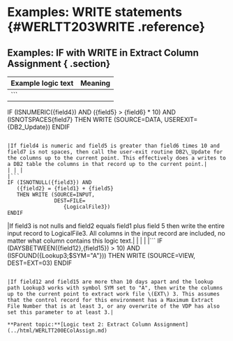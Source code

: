 # Examples: WRITE statements {#WERLTT203WRITE .reference}

## Examples: IF with WRITE in Extract Column Assignment { .section}

|Example logic text|Meaning|
|------------------|-------|
|```
IF (ISNUMERIC({field4}) AND
   ({field5} > {field6} * 10) AND
   (ISNOTSPACES{field7} 
   THEN WRITE (SOURCE=DATA,
               USEREXIT={DB2_Update})
ENDIF 
```

|If field4 is numeric and field5 is greater than field6 times 10 and field7 is not spaces, then call the user-exit routine DB2\_Update for the columns up to the current point. This effectively does a writes to a DB2 table the columns in that record up to the current point.|
| | |
|```
IF (ISNOTNULL({field3}) AND
   ({field2} = {field1} + {field5}
   THEN WRITE (SOURCE=INPUT,
               DEST=FILE=
                  {LogicalFile3})
ENDIF 
```

|If field3 is not nulls and field2 equals field1 plus field 5 then write the entire input record to LogicalFile3. All columns in the input record are included, no matter what column contains this logic text.|
| | |
|```
IF (DAYSBETWEEN({field12},{field15})
     > 10) AND
   (ISFOUND({Lookup3;$SYM="A"}))
   THEN WRITE (SOURCE=VIEW,
               DEST=EXT=03)
ENDIF 
```

|If field12 and field15 are more than 10 days apart and the lookup path Lookup3 works with symbol SYM set to "A", then write the columns up to the current point to extract work file \(EXT\) 3. This assumes that the control record for this environment has a Maximum Extract File Number that is at least 3, or any overwrite of the VDP has also set this parameter to at least 3.|

**Parent topic:**[Logic text 2: Extract Column Assignment](../html/WERLTT200EColAssign.md)

